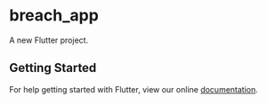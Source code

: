 # breach_app

A new Flutter project.

## Getting Started

For help getting started with Flutter, view our online
[documentation](https://flutter.io/).
